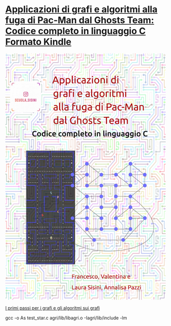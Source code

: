 # [Applicazioni di grafi e algoritmi alla fuga di Pac-Man dal Ghosts Team: Codice completo in linguaggio C Formato Kindle](https://www.amazon.it/Applicazioni-grafi-algoritmi-Pac-Man-Ghosts-ebook/dp/B087GLBPNM/)
![KIndle](mezza.jpg)

[I primi passi per i grafi e gli algoritmi sui grafi](https://www.amazon.it/Applicazioni-grafi-algoritmi-Pac-Man-Ghosts-ebook/dp/B087GLBPNM/)

gcc -o As test_star.c agri/lib/libagri.o  -Iagri/lib/include -lm
